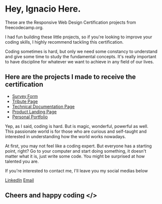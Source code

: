 # Hey, Ignacio Here.

These are the Responsive Web Design Certification projects from freecodecamp.org.

I had fun building these little projects, so if you're looking to improve your coding skills, I highly recommend tackling this certification.

Coding sometimes is hard, but only we need some constancy to understand and give some time to study the fundamental concepts. It's really important to have discipline for whatever we want to achieve in any field of our lives.

## Here are the projects I made to receive the certification

- [Survey Form](https://fcc-survey-form-by-ignacio-figueroa.netlify.app)
- [Tribute Page](https://fcc-tribute-page-by-ignacio-figueroa.netlify.app)
- [Technical Documentation Page](https://fcc-technical-documentation-page-by-ignacio.netlify.app)
- [Product Landing Page](https://fcc-technical-documentation-page-by-ignacio.netlify.app)
- [Personal Portfolio](https://fcc-technical-documentation-page-by-ignacio.netlify.app)

Yep, as I said, coding is hard. But is magic, wonderful, powerful as well. This passionate world is for those who are curious and self-taught and interested in understanding how the world works nowadays.

At first, you may not feel like a coding expert. But everyone has a starting point, right? Go to your computer and start doing something, it doesn't matter what it is, just write some code. You might be surprised at how talented you are.

If you're interested to contact me, I'll leave you my social medias below

[LinkedIn](https://www.linkedin.com/in/ignacio-figueroa-0a1ba0263)
[Email](mailto:ignaciofigueroadev@gmail.com)

## Cheers and happy coding </>
